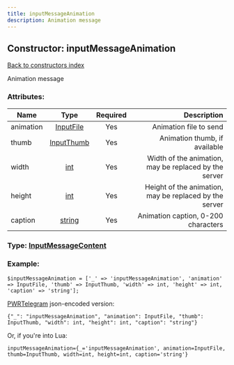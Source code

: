 ```yaml
---
title: inputMessageAnimation
description: Animation message
---
```

## Constructor: inputMessageAnimation  
[Back to constructors index](index.md)



Animation message

### Attributes:

| Name     |    Type       | Required | Description |
|----------|:-------------:|:--------:|------------:|
|animation|[InputFile](../types/InputFile.md) | Yes|Animation file to send|
|thumb|[InputThumb](../types/InputThumb.md) | Yes|Animation thumb, if available|
|width|[int](../types/int.md) | Yes|Width of the animation, may be replaced by the server|
|height|[int](../types/int.md) | Yes|Height of the animation, may be replaced by the server|
|caption|[string](../types/string.md) | Yes|Animation caption, 0-200 characters|



### Type: [InputMessageContent](../types/InputMessageContent.md)


### Example:

```
$inputMessageAnimation = ['_' => 'inputMessageAnimation', 'animation' => InputFile, 'thumb' => InputThumb, 'width' => int, 'height' => int, 'caption' => 'string'];
```  

[PWRTelegram](https://pwrtelegram.xyz) json-encoded version:

```
{"_": "inputMessageAnimation", "animation": InputFile, "thumb": InputThumb, "width": int, "height": int, "caption": "string"}
```


Or, if you're into Lua:  


```
inputMessageAnimation={_='inputMessageAnimation', animation=InputFile, thumb=InputThumb, width=int, height=int, caption='string'}

```


